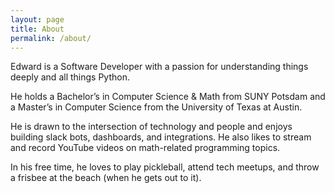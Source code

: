 ```yaml
---
layout: page
title: About
permalink: /about/
---
```


Edward is a Software Developer with a passion for understanding things deeply
and all things Python.

He holds a Bachelor’s in Computer Science & Math from SUNY Potsdam and a
Master’s in Computer Science from the University of Texas at Austin.

He is drawn to the intersection of technology and people and enjoys building
slack bots, dashboards, and integrations. He also likes to stream and record
YouTube videos on math-related programming topics.

In his free time, he loves to play pickleball, attend tech meetups, and throw a
frisbee at the beach (when he gets out to it).

